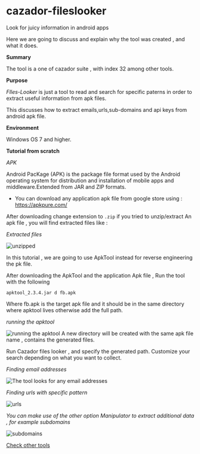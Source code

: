 # cazador-fileslooker
Look for juicy information in android apps


Here we are going to discuss and explain why the tool was created , and what it does.

 **Summary**


The tool is a one of cazador suite , with index 32 among other tools.

 **Purpose**
 
*FIles-Looker* is just a tool to read and search for specific paterns in order to extract useful information from apk files.

This discusses how to extract emails,urls,sub-domains and api keys from android apk file.


**Environment**

Windows OS 7 and higher.



**Tutorial from scratch**


*APK*
>
 Android PacKage (APK) is the package file format used by the Android operating system for distribution and installation of mobile apps and middleware.Extended from	JAR and ZIP formats.

- You can download any application apk file from google store using :
https://apkpure.com/


After downloading change extension to `.zip` 
if you tried to unzip/extract An apk file , you will find extracted files like : 



*Extracted files*

![ unzipped](https://github.com/YasserGersy/cazador_unr/blob/master/imgs/fm0.png?raw=true)


In this tutorial , we are going to use ApkTool instead for reverse engineering the pk file.

After downloading the ApkTool and the application Apk file , Run the tool with the following 

```
apktool_2.3.4.jar d fb.apk
```

Where fb.apk  is the target apk file  and it should be in the same directory where apktool lives otherwise add the full path.




*running the apktool*

![running the apktool](https://github.com/YasserGersy/cazador_unr/blob/master/imgs/fm1.png?raw=true)
A new directory will be created with the same apk file name , contains the generated files.


Run Cazador files looker , and specify the generated path.
Customize your search depending on what you want to collect.




*Finding email addresses*

![The tool looks for any email addresses](https://github.com/YasserGersy/cazador_unr/blob/master/imgs/fm2.png?raw=true)





*Finding urls with specific pattern*

![urls](https://github.com/YasserGersy/cazador_unr/blob/master/imgs/fm3.png?raw=true)






*You can make use of the other option Manipulator to extract  additional data , for example subdomains*

![subdomains](https://github.com/YasserGersy/cazador_unr/blob/master/imgs/fm4.png?raw=true)



[Check other tools](https://github.com/YasserGersy/cazador_unr/doc)

